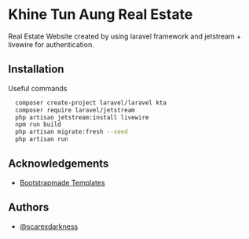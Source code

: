 
# Khine Tun Aung Real Estate

Real Estate Website created by using laravel framework and jetstream + livewire for authentication.


## Installation

Useful commands

```bash
  composer create-project laravel/laravel kta
  composer require laravel/jetstream
  php artisan jetstream:install livewire
  npm run build
  php artisan migrate:fresh --seed
  php artisan run
```
    
## Acknowledgements

 - [Bootstrapmade Templates](https://bootstrapmade.com)


## Authors

- [@scarexdarkness](https://www.github.com/ZinMyo1735)

